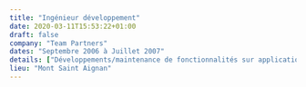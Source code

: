 ```yaml
---
title: "Ingénieur développement"
date: 2020-03-11T15:53:22+01:00
draft: false
company: "Team Partners"
dates: "Septembre 2006 à Juillet 2007"
details: ["Développements/maintenance de fonctionnalités sur application ASP.NET","Développements d'applications web spécifiques en PHP"]
lieu: "Mont Saint Aignan"
---
```

